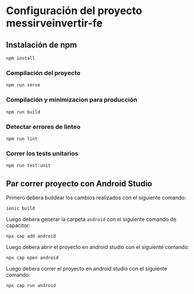# Configuración del proyecto messirveinvertir-fe

## Instalación de npm

`npm install`

### Compilación del proyecto

`npm run serve`

### Compilación y minimizacion para producción

`npm run build`

### Detectar errores de linteo

`npm run lint`

### Correr los tests unitarios

`npm run test:unit`

## Par correr proyecto con Android Studio

Primero debera buildear los cambios realizados con el siguiente comando:

`ionic build`

Luego debera generar la carpeta `android` con el siguiente comando de capacitor:

`npx cap add android`

Luego debera abrir el proyecto en android studio con el siguiente comando:

`npx cap open android`

Luego debera correr el proyecto en android studio con el siguiente comando:

`npx cap run android`
